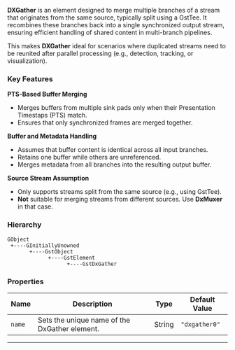 **DXGather** is an element designed to merge multiple branches of a stream that originates from the same source, typically split using a GstTee. It recombines these branches back into a single synchronized output stream, ensuring efficient handling of shared content in multi-branch pipelines.  

This makes **DXGather** ideal for scenarios where duplicated streams need to be reunited after parallel processing (e.g., detection, tracking, or visualization).

### **Key Features**

**PTS-Based Buffer Merging**  

- Merges buffers from multiple sink pads only when their Presentation Timestaps (PTS) match.  
- Ensures that only synchronized frames are merged together.  

**Buffer and Metadata Handling**  

- Assumes that buffer content is identical across all input branches.  
- Retains one buffer while others are unreferenced.  
- Merges metadata from all branches into the resulting output buffer.  

**Source Stream Assumption**  

- Only supports streams split from the same source (e.g., using GstTee).  
- **Not** suitable for merging streams from different sources. Use **DxMuxer** in that case.  

### **Hierarchy**

```
GObject
 +----GInitiallyUnowned
       +----GstObject
             +----GstElement
                   +----GstDxGather
```

### **Properties**

| **Name**  | **Description**                              | **Type**  | **Default Value** |
|-----------|----------------------------------------------|-----------|--------------------|
| `name`    | Sets the unique name of the DxGather element.   | String    | `"dxgather0"`         |

---
